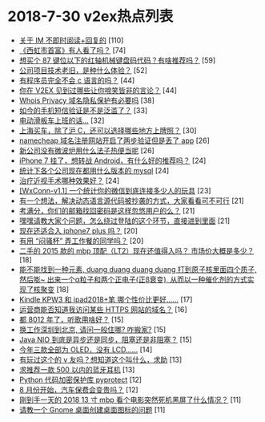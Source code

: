 # 2018-7-30 v2ex热点列表

+ [关于 IM 不即时阅读+回复的](https://www.v2ex.com/t/475072#reply110) [110]
+ [《西虹市首富》有人看了吗？](https://www.v2ex.com/t/475036#reply74) [74]
+ [想买个 87 键位以下的红轴机械键盘码代码？有啥推荐吗？](https://www.v2ex.com/t/475053#reply59) [59]
+ [公司项目技术老旧，是种什么体验？](https://www.v2ex.com/t/475097#reply52) [52]
+ [有程序员完全不会 c 语言的吗？](https://www.v2ex.com/t/475073#reply44) [44]
+ [你在 V2EX 见到过哪些让你啼笑皆非的言论？](https://www.v2ex.com/t/475075#reply44) [44]
+ [Whois Privacy 域名隐私保护有必要吗](https://www.v2ex.com/t/475098#reply38) [38]
+ [如今的手机短信验证是不是泛滥了？](https://www.v2ex.com/t/475028#reply33) [33]
+ [电动滑板车上班的话...](https://www.v2ex.com/t/475047#reply32) [32]
+ [上海买车，除了沪 C，还可以选择哪些地方上牌照？](https://www.v2ex.com/t/475037#reply30) [30]
+ [namecheap 域名注册网站开启了两步验证但是丢了 app](https://www.v2ex.com/t/475034#reply26) [26]
+ [新公司没有微波炉用什么法子热便当呢](https://www.v2ex.com/t/475083#reply26) [26]
+ [iPhone 7 挂了，想转战 Android，有什么好的推荐吗？](https://www.v2ex.com/t/475154#reply24) [24]
+ [统计下各个公司现在都用什么版本的 mysql](https://www.v2ex.com/t/475069#reply24) [24]
+ [治疗近视手术哪种效果好？](https://www.v2ex.com/t/475125#reply24) [24]
+ [[WxConn-v1.1] 一个统计你的微信到底连接多少人的玩具](https://www.v2ex.com/t/475056#reply23) [23]
+ [有一个想法，解决动态语言源代码被抄袭的方式，大家看看可不可行](https://www.v2ex.com/t/475152#reply21) [21]
+ [考满分，你们的邮箱找回密码是这样忽悠用户的么？](https://www.v2ex.com/t/475038#reply21) [21]
+ [嘿嘿请教大家个问题，怎么绕过登陆的这个环节，直接进到里面](https://www.v2ex.com/t/475116#reply21) [21]
+ [现在还适合入 iphone7 plus 吗？](https://www.v2ex.com/t/475144#reply20) [20]
+ [有用 “闷骚杯” 弄工作餐的同学吗？](https://www.v2ex.com/t/475068#reply20) [20]
+ [二手的 2015 款的 mbp 顶配（LT2）现在还值得入吗？ 市场价大概是多少？](https://www.v2ex.com/t/475033#reply18) [18]
+ [能不能找到一种元素, duang duang duang duang 打到原子核里面四个质子, 然后嘭~ 出来一个α粒子和两个正电子(正β衰变), 从而以一种催化剂的方式实现了核聚变](https://www.v2ex.com/t/475120#reply18) [18]
+ [Kindle KPW3 和 ipad2018+笔 哪个性价比更好……](https://www.v2ex.com/t/475084#reply17) [17]
+ [运营商能否知道我访问某些 HTTPS 网站的域名？](https://www.v2ex.com/t/475061#reply16) [16]
+ [都 8012 年了，听歌用啥好？](https://www.v2ex.com/t/475179#reply15) [15]
+ [换工作深圳到北京, 请问一般住哪? 咋搬家?](https://www.v2ex.com/t/475051#reply15) [15]
+ [Java NIO 到底是异步还是同步，阻塞还是非阻塞？](https://www.v2ex.com/t/475074#reply15) [15]
+ [今年三款全部为 OLED，没有 LCD……](https://www.v2ex.com/t/475062#reply14) [14]
+ [有玩过这个的 v 友吗？想知道这个叫什么，求助](https://www.v2ex.com/t/475058#reply13) [13]
+ [求推荐一款 500 以内的蓝牙耳机](https://www.v2ex.com/t/475134#reply13) [13]
+ [Python 代码加密保护库 pyprotect](https://www.v2ex.com/t/475057#reply12) [12]
+ [8 月份开始，汽车保费会变贵吗？](https://www.v2ex.com/t/475135#reply12) [12]
+ [刚到手一天的 2018 13 寸 mbp 看个电影突然死机黑屏了什么情况？](https://www.v2ex.com/t/475166#reply11) [11]
+ [请教一个 Gnome 桌面创建桌面图标的问题](https://www.v2ex.com/t/475071#reply11) [11]
